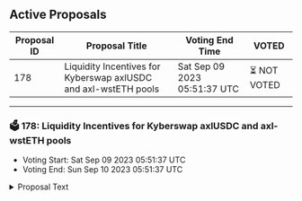 ## Active Proposals

| Proposal ID | Proposal Title | Voting End Time | VOTED |
|-------------|----------------|-----------------|-------|
| 178 | Liquidity Incentives for Kyberswap axlUSDC and axl-wstETH pools | Sat Sep 09 2023 05:51:37 UTC | ⏳ NOT VOTED |

---

### 🗳 178: Liquidity Incentives for Kyberswap axlUSDC and axl-wstETH pools
- Voting Start: Sat Sep 09 2023 05:51:37 UTC
- Voting End: Sun Sep 10 2023 05:51:37 UTC

<details>
<summary>Proposal Text</summary>
 
This proposal withdraw funds from community pool to incentivize liquidity on axlUSDC and axl-wstETH pools as mentioned here: https://community.axelar.network/t/kyberswap-axelar-grants-proposal/2497
</details>
